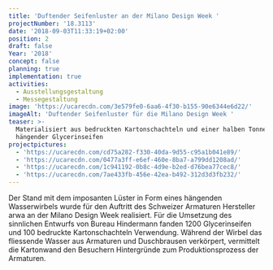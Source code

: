 ```yaml
---
title: 'Duftender Seifenluster an der Milano Design Week '
projectNumber: '18.3113'
date: '2018-09-03T11:33:19+02:00'
position: 2
draft: false
Year: '2018'
concept: false
planning: true
implementation: true
activities:
  - Ausstellungsgestaltung
  - Messegestaltung
image: 'https://ucarecdn.com/3e579fe0-6aa6-4f30-b155-90e6344e6d22/'
imageAlt: 'Duftender Seifenluster für die Milano Design Week '
teaser: >-
  Materialisiert aus bedruckten Kartonschachteln und einer halben Tonne
  hängender Glycerinseifen
projectpictures:
  - 'https://ucarecdn.com/cd75a282-f330-40da-9d55-c95a1b041e89/'
  - 'https://ucarecdn.com/0477a3ff-e6ef-460e-8ba7-a799dd1208ad/'
  - 'https://ucarecdn.com/1c941192-0b8c-4d9e-b2ed-d76bea77cec8/'
  - 'https://ucarecdn.com/7ae433fb-456e-42ea-b492-312d3d3fb232/'
---
```

Der Stand mit dem imposanten Lüster in Form eines hängenden Wasserwirbels wurde für den Auftritt des Schweizer Armaturen Hersteller arwa an der Milano Design Week realisiert. Für die Umsetzung des sinnlichen Entwurfs von Bureau Hindermann fanden 1200 Glycerinseifen und 100 bedruckte Kartonschachteln Verwendung. Während der Wirbel das fliessende Wasser aus Armaturen und Duschbrausen verkörpert, vermittelt die Kartonwand den Besuchern Hintergründe zum Produktionsprozess der Armaturen.
